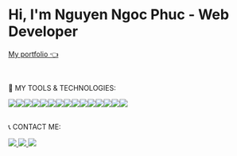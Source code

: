   <h1>Hi, I'm <span style="font-weight:bold;">Nguyen Ngoc Phuc</span> - Web Developer</h1>
 
  <a href="https://ngocphucnguyen256.github.io/Portfolio/">My portfolio 👈</a>

  <br/>

  🤖 MY TOOLS & TECHNOLOGIES:
  
  <div style="display:flex; flex-wrap: wrap;">
      <img src="https://img.shields.io/badge/html5-%23E34F26.svg?style=for-the-badge&logo=html5&logoColor=white">
      <img src="https://img.shields.io/badge/css3-%231572B6.svg?style=for-the-badge&logo=css3&logoColor=white">
      <img src="https://img.shields.io/badge/SASS-hotpink.svg?style=for-the-badge&logo=SASS&logoColor=white">
      <img src="https://img.shields.io/badge/javascript-%23323330.svg?style=for-the-badge&logo=javascript&logoColor=%23F7DF1E">
      <img src="https://img.shields.io/badge/react-%2320232a.svg?style=for-the-badge&logo=react&logoColor=%2361DAFB">
      <img src="https://img.shields.io/badge/tailwindcss-%2338B2AC.svg?style=for-the-badge&logo=tailwind-css&logoColor=white">
      <img src="https://img.shields.io/badge/bootstrap-%23563D7C.svg?style=for-the-badge&logo=bootstrap&logoColor=white">
      <img src="https://img.shields.io/badge/jquery-%230769AD.svg?style=for-the-badge&logo=jquery&logoColor=white">
      <img src="https://img.shields.io/badge/node.js-6DA55F?style=for-the-badge&logo=node.js&logoColor=white">
      <img src="https://img.shields.io/badge/MongoDB-6DA55F?style=for-the-badge&logo=mongodb&logoColor=white">
      <img src="https://img.shields.io/badge/MySQL-045782?style=for-the-badge&logo=mysql&logoColor=white">
      <img src="https://img.shields.io/badge/django-%23092E20.svg?style=for-the-badge&logo=django&logoColor=white">
      <img src="https://img.shields.io/badge/NPM-%23000000.svg?style=for-the-badge&logo=npm&logoColor=white">
      <img src="https://img.shields.io/badge/-ApolloGraphQL-311C87?style=for-the-badge&logo=apollo-graphql">
      <img src="https://img.shields.io/badge/strapi-%232E7EEA.svg?style=for-the-badge&logo=strapi&logoColor=white">
  </div>
  <br/>

  📞 CONTACT ME:
  
  <a href="mailto:ngocphuc.nguyen256@gmail.com"><img src="https://img.shields.io/badge/-Gmail-F7F7F7?style=for-the-badge&logo=Gmail"> </a>
  <a href=https://www.linkedin.com/in/ngocphucnguyen256/> <img src="https://img.shields.io/badge/-LinkedIn-0e76a8?style=for-the-badge&logo=linkedIn"> </a>
  <a href=https://www.facebook.com/ngocphucnguyen256/> <img src="https://img.shields.io/badge/Facebook-%231877F2.svg?style=for-the-badge&logo=Facebook&logoColor=white"> </a>
  
